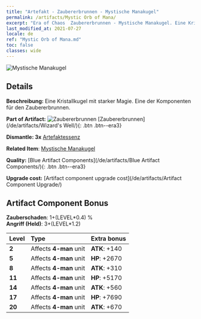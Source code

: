 ```yaml
---
title: "Artefakt - Zaubererbrunnen - Mystische Manakugel"
permalink: /artifacts/Mystic Orb of Mana/
excerpt: "Era of Chaos  Zaubererbrunnen - Mystische Manakugel. Eine Kristallkugel mit starker Magie. Eine der Komponenten für den Zaubererbrunnen."
last_modified_at: 2021-07-27
locale: de
ref: "Mystic Orb of Mana.md"
toc: false
classes: wide
---
```


 ![Mystische Manakugel](/images/t/artifact_40213.png)



## Details

 **Beschreibung:** Eine Kristallkugel mit starker Magie. Eine der Komponenten für den Zaubererbrunnen.

 **Part of Artifact:** ![Zaubererbrunnen](/images/t/icon_artifact_21.png) [Zaubererbrunnen](/de/artifacts/Wizard's Well/){: .btn .btn--era3}

 **Dismantle: 3x** [Artefaktessenz](/ItemsDE/con_905/)

 **Related Item**: [Mystische Manakugel](/ItemsDE/art_114/)

 **Quality:** [Blue Artifact Components](/de/artifacts/Blue Artifact Components/){: .btn .btn--era3}

 **Upgrade cost:** [Artifact component upgrade cost](/de/artifacts/Artifact Component Upgrade/)

## Artifact Component Bonus

  **Zauberschaden**: 1+(LEVEL\*0.4) %<br/>**Angriff (Held)**: 3+(LEVEL\*1.2)

  |  Level  | Type |    Extra bonus  | 
  |:--------|:-----|:----------------| 
  | **2** | Affects **4-man** unit | **ATK**: +140 | 
  | **5** | Affects **4-man** unit | **HP**: +2670 | 
  | **8** | Affects **4-man** unit | **ATK**: +310 | 
  | **11** | Affects **4-man** unit | **HP**: +5170 | 
  | **14** | Affects **4-man** unit | **ATK**: +560 | 
  | **17** | Affects **4-man** unit | **HP**: +7690 | 
  | **20** | Affects **4-man** unit | **ATK**: +670 | 
